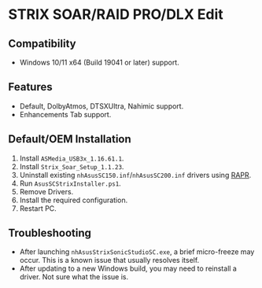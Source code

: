 # STRIX SOAR/RAID PRO/DLX Edit
## Compatibility
- Windows 10/11 x64 (Build 19041 or later) support.
## Features
- Default, DolbyAtmos, DTSXUltra, Nahimic support.
- Enhancements Tab support.
## Default/OEM Installation
1. Install `ASMedia_USB3x_1.16.61.1`.
2. Install `Strix_Soar_Setup_1.1.23`.
3. Uninstall existing `nhAsusSC150.inf`/`nhAsusSC200.inf` drivers using [RAPR][DriverStoreExplorer].
4. Run `AsusSCStrixInstaller.ps1`.
5. Remove Drivers.
6. Install the required configuration.
7. Restart PC.
## Troubleshooting
   - After launching `nhAsusStrixSonicStudioSC.exe`, a brief micro-freeze may occur. This is a known issue that usually resolves itself.
   - After updating to a new Windows build, you may need to reinstall a driver. Not sure what the issue is.

[DriverStoreExplorer]: https://github.com/lostindark/DriverStoreExplorer
